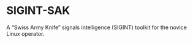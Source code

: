 # SIGINT-SAK
A “Swiss Army Knife”  signals intelligence (SIGINT) toolkit for the novice Linux operator.
